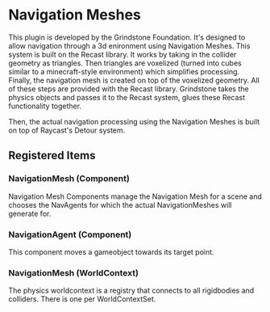 # Navigation Meshes

This plugin is developed by the Grindstone Foundation. It's designed to allow navigation through a 3d enironment using Navigation Meshes. This system
is built on the Recast library. It works by taking in the collider geometry as triangles. Then triangles are voxelized (turned into cubes similar to a
minecraft-style environment) which simplifies processing. Finally, the navigation mesh is created on top of the voxelized geometry. All of these steps
are provided with the Recast library. Grindstone takes the physics objects and passes it to the Recast system, glues these Recast functionality together.

Then, the actual navigation processing using the Navigation Meshes is built on top of Raycast's Detour system.

## Registered Items

### NavigationMesh (Component)

Navigation Mesh Components manage the Navigation Mesh for a scene and chooses the NavAgents for which the actual NavigationMeshes will generate for.

### NavigationAgent (Component)

This component moves a gameobject towards its target point.

### NavigationMesh (WorldContext)

The physics worldcontext is a registry that connects to all rigidbodies and colliders. There is one per WorldContextSet.
